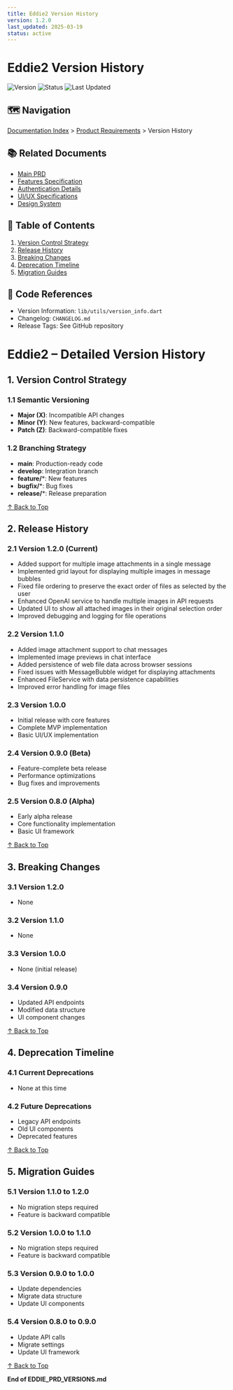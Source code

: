 ```yaml
---
title: Eddie2 Version History
version: 1.2.0
last_updated: 2025-03-19
status: active
---
```


# Eddie2 Version History

![Version](https://img.shields.io/badge/version-1.2.0-blue.svg)
![Status](https://img.shields.io/badge/status-active-green.svg)
![Last Updated](https://img.shields.io/badge/last%20updated-2025--03--19-lightgrey.svg)

## 🗺️ Navigation
[Documentation Index](../INDEX.md) > [Product Requirements](.) > Version History

## 📚 Related Documents
- [Main PRD](EDDIE_PRD_MAIN.md)
- [Features Specification](EDDIE_PRD_FEATURES.md)
- [Authentication Details](EDDIE_PRD_AUTH.md)
- [UI/UX Specifications](../uiux/EDDIE_UIUX_SPEC_MAIN.md)
- [Design System](../uiux/EDDIE_UIUX_DESIGN_SYSTEM.md)

## 📑 Table of Contents
1. [Version Control Strategy](#1-version-control-strategy)
2. [Release History](#2-release-history)
3. [Breaking Changes](#3-breaking-changes)
4. [Deprecation Timeline](#4-deprecation-timeline)
5. [Migration Guides](#5-migration-guides)

## 🔗 Code References
- Version Information: `lib/utils/version_info.dart`
- Changelog: `CHANGELOG.md`
- Release Tags: See GitHub repository

# Eddie2 – Detailed Version History

## 1. Version Control Strategy

### 1.1 Semantic Versioning
- **Major (X)**: Incompatible API changes
- **Minor (Y)**: New features, backward-compatible
- **Patch (Z)**: Backward-compatible fixes

### 1.2 Branching Strategy
- **main**: Production-ready code
- **develop**: Integration branch
- **feature/***: New features
- **bugfix/***: Bug fixes
- **release/***: Release preparation

[↑ Back to Top](#eddie2-version-history)

## 2. Release History

### 2.1 Version 1.2.0 (Current)
- Added support for multiple image attachments in a single message
- Implemented grid layout for displaying multiple images in message bubbles
- Fixed file ordering to preserve the exact order of files as selected by the user
- Enhanced OpenAI service to handle multiple images in API requests
- Updated UI to show all attached images in their original selection order
- Improved debugging and logging for file operations

### 2.2 Version 1.1.0
- Added image attachment support to chat messages
- Implemented image previews in chat interface
- Added persistence of web file data across browser sessions
- Fixed issues with MessageBubble widget for displaying attachments
- Enhanced FileService with data persistence capabilities
- Improved error handling for image files

### 2.3 Version 1.0.0
- Initial release with core features
- Complete MVP implementation
- Basic UI/UX implementation

### 2.4 Version 0.9.0 (Beta)
- Feature-complete beta release
- Performance optimizations
- Bug fixes and improvements

### 2.5 Version 0.8.0 (Alpha)
- Early alpha release
- Core functionality implementation
- Basic UI framework

[↑ Back to Top](#eddie2-version-history)

## 3. Breaking Changes

### 3.1 Version 1.2.0
- None

### 3.2 Version 1.1.0
- None

### 3.3 Version 1.0.0
- None (initial release)

### 3.4 Version 0.9.0
- Updated API endpoints
- Modified data structure
- UI component changes

[↑ Back to Top](#eddie2-version-history)

## 4. Deprecation Timeline

### 4.1 Current Deprecations
- None at this time

### 4.2 Future Deprecations
- Legacy API endpoints
- Old UI components
- Deprecated features

[↑ Back to Top](#eddie2-version-history)

## 5. Migration Guides

### 5.1 Version 1.1.0 to 1.2.0
- No migration steps required
- Feature is backward compatible

### 5.2 Version 1.0.0 to 1.1.0
- No migration steps required
- Feature is backward compatible

### 5.3 Version 0.9.0 to 1.0.0
- Update dependencies
- Migrate data structure
- Update UI components

### 5.4 Version 0.8.0 to 0.9.0
- Update API calls
- Migrate settings
- Update UI framework

[↑ Back to Top](#eddie2-version-history)

**End of EDDIE_PRD_VERSIONS.md**
